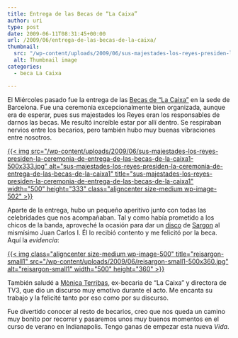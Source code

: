 ```yaml
---
title: Entrega de las Becas de “La Caixa”
author: uri
type: post
date: 2009-06-11T08:31:45+00:00
url: /2009/06/entrega-de-las-becas-de-la-caixa/
thumbnail:
  src: "/wp-content/uploads/2009/06/sus-majestades-los-reyes-presiden-la-ceremonia-de-entrega-de-las-becas-de-la-caixa1-500x333.jpg"
  alt: Thumbnail image
categories:
  - beca La Caixa

---
```

El Miércoles pasado fue la entrega de las [Becas de &#8220;La Caixa&#8221;][1] en la sede de Barcelona. Fue una ceremonia excepcionalmente bien organizada, aunque era de esperar, pues sus majestades los Reyes eran los responsables de darnos las becas. Me resultó increíble estar por allí dentro. Se respiraban nervios entre los becarios, pero también hubo muy buenas vibraciones entre nosotros.

[{{< img src="/wp-content/uploads/2009/06/sus-majestades-los-reyes-presiden-la-ceremonia-de-entrega-de-las-becas-de-la-caixa1-500x333.jpg" alt="sus-majestades-los-reyes-presiden-la-ceremonia-de-entrega-de-las-becas-de-la-caixa1" title="sus-majestades-los-reyes-presiden-la-ceremonia-de-entrega-de-las-becas-de-la-caixa1" width="500" height="333" class="aligncenter size-medium wp-image-502" >}}][2]

Aparte de la entrega, hubo un pequeño aperitivo junto con todas las celebridades que nos acompañaban. Tal y como había prometido a los chicos de la banda, aproveché la ocasión para dar un [disco][3] de [Sargon][4] al mismísimo Juan Carlos I. Él lo recibió contento y me felicitó por la beca. Aquí la _evidencia_:

[{{< img class="aligncenter size-medium wp-image-500" title="reisargon-small1" src="/wp-content/uploads/2009/06/reisargon-small1-500x360.jpg" alt="reisargon-small1" width="500" height="360" >}}][5]

También saludé a [Mònica Terribas][6], ex-becaria de &#8220;La Caixa&#8221; y directora de TV3, que dio un discurso muy emotivo durante el acto. Me encanta su trabajo y la felicité tanto por eso como por su discurso.

Fue divertido conocer al resto de becarios, creo que nos queda un camino muy bonito por recorrer y pasaremos unos muy buenos momentos en el curso de verano en Indianapolis. Tengo ganas de empezar esta nueva _Vida_.

 [1]: http://obrasocial.lacaixa.es/becas/becas_es.html
 [2]: /wp-content/uploads/2009/06/sus-majestades-los-reyes-presiden-la-ceremonia-de-entrega-de-las-becas-de-la-caixa1.jpg
 [3]: http://sargonmetal.com/discography/vida/
 [4]: http://www.sargonmetal.com
 [5]: /wp-content/uploads/2009/06/reisargon-small1.jpg
 [6]: http://es.wikipedia.org/wiki/M%C3%B3nica_Terribas